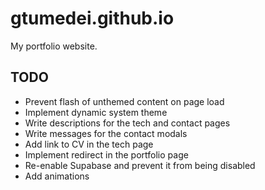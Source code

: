 # gtumedei.github.io

My portfolio website.

## TODO

- Prevent flash of unthemed content on page load
- Implement dynamic system theme
- Write descriptions for the tech and contact pages
- Write messages for the contact modals
- Add link to CV in the tech page
- Implement redirect in the portfolio page
- Re-enable Supabase and prevent it from being disabled
- Add animations
